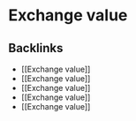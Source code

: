 # Exchange value



<a id="org10254f9"></a>

## Backlinks

-   [[Exchange value]]
-   [[Exchange value]]
-   [[Exchange value]]
-   [[Exchange value]]
-   [[Exchange value]]
